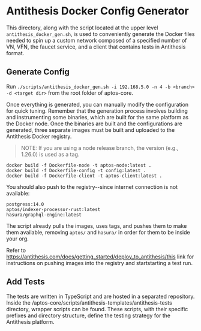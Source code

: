 # Antithesis Docker Config Generator

This directory, along with the script located at the upper level `antithesis_docker_gen.sh`, is used to conveniently generate the Docker files needed to spin up a custom network composed of a specified number of VN, VFN, the faucet service, and a client that contains tests in Antithesis format.

## Generate Config

Run `./scripts/antithesis_docker_gen.sh -i 192.168.5.0 -n 4 -b <branch> -d <target dir>` from the root folder of aptos-core.

Once everything is generated, you can manually modify the configuration for quick tuning. Remember that the generation process involves building and instrumenting some binaries, which are built for the same platform as the Docker node. Once the binaries are built and the configurations are generated, three separate images must be built and uploaded to the Antithesis Docker registry.

> NOTE: If you are using a node release branch, the version (e.g., 1.26.0) is used as a tag.

```
docker build -f Dockerfile-node -t aptos-node:latest .
docker build -f Dockerfile-config -t config:latest .
docker build -f Dockerfile-client -t aptos-client:latest .
```
You should also push to the registry--since internet connection is not available:
```
postgress:14.0
aptos/indexer-processor-rust:latest
hasura/graphql-engine:latest
```
The script already pulls the images, uses tags, and pushes them to make them available, removing `aptos/` and `hasura/` in order for them to be inside your org.

Refer to https://antithesis.com/docs/getting_started/deploy_to_antithesis/this link for instructions on pushing images into the registry and startstarting a test run.

## Add Tests

The tests are written in TypeScript and are hosted in a separated repository. Inside the /aptos-core/scripts/antithesis-templates/antithesis-tests directory, wrapper scripts can be found. These scripts, with their specific prefixes and directory structure, define the testing strategy for the Antithesis platform.